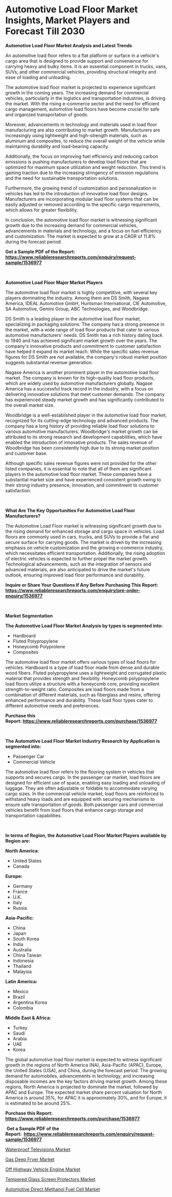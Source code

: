 <p><h1>Automotive Load Floor Market Insights, Market Players and Forecast Till 2030</h1></p><p><strong>Automotive Load Floor Market Analysis and Latest Trends</strong></p>
<p><p>An automotive load floor refers to a flat platform or surface in a vehicle's cargo area that is designed to provide support and convenience for carrying heavy and bulky items. It is an essential component in trucks, vans, SUVs, and other commercial vehicles, providing structural integrity and ease of loading and unloading.</p><p>The automotive load floor market is projected to experience significant growth in the coming years. The increasing demand for commercial vehicles, particularly in the logistics and transportation industries, is driving the market. With the rising e-commerce sector and the need for efficient cargo management, automotive load floors have become crucial for safe and organized transportation of goods.</p><p>Moreover, advancements in technology and materials used in load floor manufacturing are also contributing to market growth. Manufacturers are increasingly using lightweight and high-strength materials, such as aluminum and composites, to reduce the overall weight of the vehicle while maintaining durability and load-bearing capacity.</p><p>Additionally, the focus on improving fuel efficiency and reducing carbon emissions is pushing manufacturers to develop load floors that are optimized for maximum space utilization and weight reduction. This trend is gaining traction due to the increasing stringency of emission regulations and the need for sustainable transportation solutions.</p><p>Furthermore, the growing trend of customization and personalization in vehicles has led to the introduction of innovative load floor designs. Manufacturers are incorporating modular load floor systems that can be easily adjusted or removed according to the specific cargo requirements, which allows for greater flexibility.</p><p>In conclusion, the automotive load floor market is witnessing significant growth due to the increasing demand for commercial vehicles, advancements in materials and technology, and a focus on fuel efficiency and customization. The market is expected to grow at a CAGR of 11.8% during the forecast period.</p></p>
<p><strong>Get a Sample PDF of the Report:&nbsp; <a href="https://www.reliableresearchreports.com/enquiry/request-sample/1536977">https://www.reliableresearchreports.com/enquiry/request-sample/1536977</a></strong></p>
<p>&nbsp;</p>
<p><strong>Automotive Load Floor Major Market Players</strong></p>
<p><p>The automotive load floor market is highly competitive, with several key players dominating the industry. Among them are DS Smith, Nagase America, IDEAL Automotive GmbH, Huntsman International, CIE Automotive, SA Automotive, Gemini Group, ABC Technologies, and Woodbridge.</p><p>DS Smith is a leading player in the automotive load floor market, specializing in packaging solutions. The company has a strong presence in the market, with a wide range of load floor products that cater to various automotive manufacturers' needs. DS Smith has a rich history dating back to 1940 and has achieved significant market growth over the years. The company's innovative products and commitment to customer satisfaction have helped it expand its market reach. While the specific sales revenue figures for DS Smith are not available, the company's robust market position suggests substantial revenue generation.</p><p>Nagase America is another prominent player in the automotive load floor market. The company is known for its high-quality load floor products, which are widely used by automotive manufacturers globally. Nagase America has a successful track record in the industry, with a focus on delivering innovative solutions that meet customer demands. The company has experienced steady market growth and has significantly contributed to the overall market size.</p><p>Woodbridge is a well-established player in the automotive load floor market, recognized for its cutting-edge technology and advanced products. The company has a long history of providing reliable load floor solutions to various automotive manufacturers. Woodbridge's market growth can be attributed to its strong research and development capabilities, which have enabled the introduction of innovative products. The sales revenue of Woodbridge has been consistently high due to its strong market position and customer base.</p><p>Although specific sales revenue figures were not provided for the other listed companies, it is essential to note that all of them are significant players in the automotive load floor market. These companies have a substantial market size and have experienced consistent growth owing to their strong industry presence, innovation, and commitment to customer satisfaction.</p></p>
<p>&nbsp;</p>
<p><strong>What Are The Key Opportunities For Automotive Load Floor Manufacturers?</strong></p>
<p><p>The Automotive Load Floor market is witnessing significant growth due to the rising demand for enhanced storage and cargo space in vehicles. Load floors are commonly used in cars, trucks, and SUVs to provide a flat and secure surface for carrying goods. The market is driven by the increasing emphasis on vehicle customization and the growing e-commerce industry, which necessitates efficient transportation. Additionally, the rising adoption of electric vehicles is expected to further propel the market growth. Technological advancements, such as the integration of sensors and advanced materials, are also anticipated to drive the market's future outlook, ensuring improved load floor performance and durability.</p></p>
<p><strong>Inquire or Share Your Questions If Any Before Purchasing This Report: <a href="https://www.reliableresearchreports.com/enquiry/pre-order-enquiry/1536977">https://www.reliableresearchreports.com/enquiry/pre-order-enquiry/1536977</a></strong></p>
<p>&nbsp;</p>
<p><strong>Market Segmentation</strong></p>
<p><strong>The Automotive Load Floor Market Analysis by types is segmented into:</strong></p>
<p><ul><li>Hardboard</li><li>Fluted Polypropylene</li><li>Honeycomb Polyprolene</li><li>Composites</li></ul></p>
<p><p>The automotive load floor market offers various types of load floors for vehicles. Hardboard is a type of load floor made from dense and durable wood fibers. Fluted polypropylene uses a lightweight and corrugated plastic material that provides strength and flexibility. Honeycomb polypropylene load floors utilize a structure with a honeycomb core, providing excellent strength-to-weight ratio. Composites are load floors made from a combination of different materials, such as fiberglass and resins, offering enhanced performance and durability. These load floor types cater to different automotive needs and preferences.</p></p>
<p><strong>Purchase this Report:&nbsp;<a href="https://www.reliableresearchreports.com/purchase/1536977">https://www.reliableresearchreports.com/purchase/1536977</a></strong></p>
<p>&nbsp;</p>
<p><strong>The Automotive Load Floor Market Industry Research by Application is segmented into:</strong></p>
<p><ul><li>Passenger Car</li><li>Commercial Vehicle</li></ul></p>
<p><p>The automotive load floor refers to the flooring system in vehicles that supports and secures cargo. In the passenger car market, load floors are designed for efficient use of space, enabling easy loading and unloading of luggage. They are often adjustable or foldable to accommodate varying cargo sizes. In the commercial vehicle market, load floors are reinforced to withstand heavy loads and are equipped with securing mechanisms to ensure safe transportation of goods. Both passenger cars and commercial vehicles benefit from load floors that enhance cargo storage and transportation capabilities.</p></p>
<p>&nbsp;</p>
<p><strong>In terms of Region, the Automotive Load Floor Market Players available by Region are:</strong></p>
<p>
    <p> <strong> North America: </strong>
        <ul>
            <li>United States</li>
            <li>Canada</li>
        </ul>
        </p> 
    <p> <strong> Europe: </strong>
        <ul>
            <li>Germany</li>
            <li>France</li>
            <li>U.K.</li>
            <li>Italy</li>
            <li>Russia</li>
        </ul>
        </p> 
    <p> <strong> Asia-Pacific: </strong>
        <ul>
            <li>China</li>
            <li>Japan</li>
            <li>South Korea</li>
            <li>India</li>
            <li>Australia</li>
            <li>China Taiwan</li>
            <li>Indonesia</li>
            <li>Thailand</li>
            <li>Malaysia</li>
        </ul>
        </p> 
    <p> <strong> Latin America: </strong>
        <ul>
            <li>Mexico</li>
            <li>Brazil</li>
            <li>Argentina Korea</li>
            <li>Colombia</li>
        </ul>
        </p> 
    <p> <strong> Middle East & Africa: </strong>
        <ul>
            <li>Turkey</li>
            <li>Saudi</li>
            <li>Arabia</li>
            <li>UAE</li>
            <li>Korea</li>
        </ul>
    </p>
    </p>
<p><p>The global automotive load floor market is expected to witness significant growth in the regions of North America (NA), Asia-Pacific (APAC), Europe, the United States (USA), and China, during the forecast period. The growing demand for automobiles, advancements in technology, and increasing disposable incomes are the key factors driving market growth. Among these regions, North America is projected to dominate the market, followed by APAC and Europe. The expected market share percent valuation for North America is around 35%, for APAC it is approximately 30%, and for Europe, it is estimated to be around 25%.</p></p>
<p><strong>Purchase this Report: <a href="https://www.reliableresearchreports.com/purchase/1536977">https://www.reliableresearchreports.com/purchase/1536977</a></strong></p>
<p>&nbsp;<strong>Get a Sample PDF of the Report:&nbsp;&nbsp;<a href="https://www.reliableresearchreports.com/enquiry/request-sample/1536977">https://www.reliableresearchreports.com/enquiry/request-sample/1536977</a></strong></p>
<p><strong></strong></p>
<p><p><a href="https://medium.com/@juananienow/waterproof-televisions-market-analysis-and-sze-forecasted-for-period-from-2023-to-2030-43c37b244373">Waterproof Televisions Market</a></p><p><a href="https://medium.com/@kellielakin_97357/gas-deep-fryer-market-analysis-and-sze-forecasted-for-period-from-2023-to-2030-749bb669c0df">Gas Deep Fryer Market</a></p><p><a href="https://github.com/ambrozg/Market-Research-Report-List-1/blob/main/off-highway-vehicle-engine-market.md">Off Highway Vehicle Engine Market</a></p><p><a href="https://medium.com/@jaydonhyatt2023/tempered-glass-screen-protectors-market-trends-forecast-and-competitive-analysis-to-2030-519a76ad65b3">Tempered Glass Screen Protectors Market</a></p><p><a href="https://github.com/gshchiplitsov/Market-Research-Report-List-1/blob/main/automotive-direct-methanol-fuel-cell-market.md">Automotive Direct Methanol Fuel Cell Market</a></p></p>